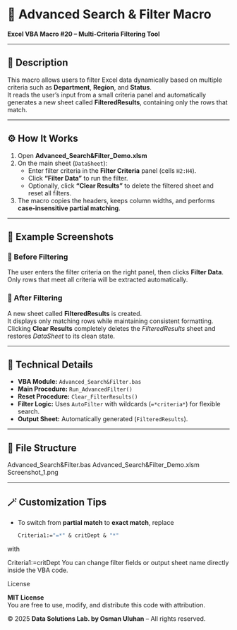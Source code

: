 # 🧩 Advanced Search & Filter Macro  
**Excel VBA Macro #20 – Multi-Criteria Filtering Tool**

---

## 📄 Description
This macro allows users to filter Excel data dynamically based on multiple criteria such as **Department**, **Region**, and **Status**.  
It reads the user’s input from a small criteria panel and automatically generates a new sheet called **FilteredResults**, containing only the rows that match.

---

## ⚙️ How It Works
1. Open **Advanced_Search&Filter_Demo.xlsm**  
2. On the main sheet (`DataSheet`):
   - Enter filter criteria in the **Filter Criteria** panel (cells `H2:H4`).
   - Click **“Filter Data”** to run the filter.  
   - Optionally, click **“Clear Results”** to delete the filtered sheet and reset all filters.
3. The macro copies the headers, keeps column widths, and performs **case-insensitive partial matching**.

---

## 🧭 Example Screenshots
### 🔹 Before Filtering  
The user enters the filter criteria on the right panel, then clicks **Filter Data**.  
Only rows that meet all criteria will be extracted automatically.

### 🔹 After Filtering  
A new sheet called **FilteredResults** is created.  
It displays only matching rows while maintaining consistent formatting.  
Clicking **Clear Results** completely deletes the *FilteredResults* sheet and restores *DataSheet* to its clean state.

---

## 🧠 Technical Details
- **VBA Module:** `Advanced_Search&Filter.bas`  
- **Main Procedure:** `Run_AdvancedFilter()`  
- **Reset Procedure:** `Clear_FilterResults()`  
- **Filter Logic:** Uses `AutoFilter` with wildcards (`=*criteria*`) for flexible search.  
- **Output Sheet:** Automatically generated (`FilteredResults`).

---

## 🧩 File Structure
Advanced_Search&Filter.bas
Advanced_Search&Filter_Demo.xlsm
Screenshot_1.png

---

## 🪄 Customization Tips
- To switch from **partial match** to **exact match**, replace  
  ```vb
  Criteria1:="=*" & critDept & "*"
with


Criteria1:=critDept
You can change filter fields or output sheet name directly inside the VBA code.

License

**MIT License**  
You are free to use, modify, and distribute this code with attribution.  

© 2025 **Data Solutions Lab. by Osman Uluhan** – All rights reserved.

